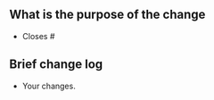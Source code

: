 <!--
Thank you for your interest in and contributing to xlab-website! Follow this checklist to help us incorporate your contribution quickly and easily:

 - Each commit in the pull request has a meaningful commit message.
 - Make sure that you have signed our [Contributor License Agreement (CLA)](https://cla-assistant.io/X-lab2017/xlab-website).
 - Fill out the template below to describe the changes contributed by the pull request.
 - Contributors guide: https://github.com/X-lab2017/xlab-website/blob/master/CONTRIBUTING.md

 **(The sections below can be removed for hotfixes of typos)**
-->

## What is the purpose of the change

<!-- Please include the GitHub issue this fixes or resolves, if applicable, please also explain any extra purpose of this PR  -->

-   Closes #

## Brief change log

<!-- Please list out what major changes were made in this PR to address the issue: -->

-   Your changes.